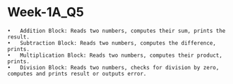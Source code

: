 # Week-1A_Q5
	•	Addition Block: Reads two numbers, computes their sum, prints the result.
	•	Subtraction Block: Reads two numbers, computes the difference, prints.
	•	Multiplication Block: Reads two numbers, computes their product, prints.
	•	Division Block: Reads two numbers, checks for division by zero, computes and prints result or outputs error.
